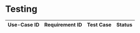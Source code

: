 # Testing
| Use-Case ID | Requirement ID | Test Case | Status |
| ----------- | -------------- | --------- | ------ |
